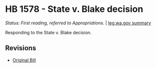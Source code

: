 # HB 1578 - State v. Blake decision
*Status: First reading, referred to Appropriations.* | [leg.wa.gov summary](https://app.leg.wa.gov/billsummary?BillNumber=1578&Year=2021)

Responding to the State v. Blake decision.

## Revisions
* [Original Bill](1/)